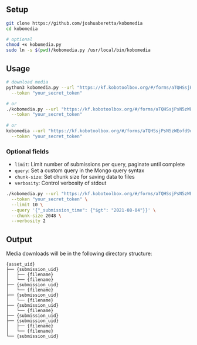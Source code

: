 ## Setup

```bash
git clone https://github.com/joshuaberetta/kobomedia
cd kobomedia

# optional
chmod +x kobomedia.py
sudo ln -s $(pwd)/kobomedia.py /usr/local/bin/kobomedia
```

## Usage

```bash
# download media
python3 kobomedia.py --url "https://kf.kobotoolbox.org/#/forms/aTQHSsjPsN5zWEofd9dKEb/summary" \
  --token "your_secret_token"

# or
./kobomedia.py --url "https://kf.kobotoolbox.org/#/forms/aTQHSsjPsN5zWEofd9dKEb/summary" \
  --token "your_secret_token"
  
# or
kobomedia --url "https://kf.kobotoolbox.org/#/forms/aTQHSsjPsN5zWEofd9dKEb/summary" \
  --token "your_secret_token"
```

### Optional fields

- `limit`: Limit number of submissions per query, paginate until complete
- `query`: Set a custom query in the Mongo query syntax
- `chunk-size`: Set chunk size for saving data to files
- `verbosity`: Control verbosity of stdout

```bash
./kobomedia.py --url "https://kf.kobotoolbox.org/#/forms/aTQHSsjPsN5zWEofd9dKEb/summary" \
  --token "your_secret_token" \
  --limit 10 \
  --query '{"_submission_time": {"$gt": "2021-08-04"}}' \
  --chunk-size 2048 \
  --verbosity 2
```

## Output

Media downloads will be in the following directory structure:
```
{asset_uid}
├── {submission_uid}
│   ├── {filename}
│   └── {filename}
├── {submission_uid}
│   └── {filename}
├── {submission_uid}
│   └── {filename}
├── {submission_uid}
│   └── {filename}
├── {submission_uid}
├── {submission_uid}
│   ├── {filename}
│   └── {filename}
└── {submission_uid}
```
